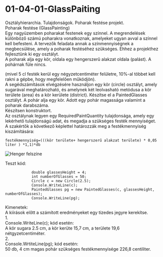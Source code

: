 # 01-04-01-GlassPaiting
Osztályhierarchia. Tulajdonságok. 
Poharak festése projekt.     
Poharak festése (GlassPainting)    
Egy nagyüzemben poharakat festenek egy színnel. A megrendelések különböző számú poharakra vonatkoznak, amelyeket ugyan avval a színnel kell befesteni. A tervezők feladata annak a színmennyiségnek a megbecsülése, amely a poharak festéséhez szükséges. Ehhez a projekthez fejlesztünk ki egy osztályt.   
A poharak alja egy kör, oldala egy hengerszerű alakzat oldala (palást). A pohárnak füle nincs.    
   

(mivel 5 cl festék kerül egy négyzetcentiméter felületre, 10%-al többet kell rakni a gépbe, hogy megfelelően működjön).     
A segédszámítások elvégzésére használjon egy kör (circle) osztályt, amely sugarával meghatározható, és amelynek két leolvasható metódusa a kör területe (area) és a kör kerülete (district). 
Készítse el a PaintedGlasses osztályt. A pohár alja egy kör. Adott egy pohár magassága valamint a poharak darabszáma.  
Készítsen konstruktort.  
Az osztálynak legyen egy RequiredPaintQuantity tulajdonsága, amely egy lekérhető tulajdonságú adat, és megadja a szükséges festék mennyiséget.     
A szakértők a következő képlettel határozzák meg a festékmennyiség kiszámítására:    
```
festékmennyiség=(((kör területe+ hengerszerű alakzat területe) * 0,05 liter ) *1,1)*db    
```
![Henger felszíne](https://cms.sulinet.hu/get/d/c5ce84d6-1630-408b-ab4a-b1653a8a2484/1/6/b/Normal/c06aa006.jpg)

Teszt kód:
```
            double glassesHeight = 4;
            int numberOfGlasses = 50;
            Circle c = new Circle(2.5);
            Console.WriteLine(c);
            PaintedGlasses pg = new PaintedGlasses(c, glassesHeight, numberOfGlasses);
            Console.WriteLine(pg);
```
Kimenetek:  
A kiírások előtt a számított eredményeket egy tizedes jegyre kerekítse.  
1.  
Console.WriteLine(c); kód esetén:  
A kör sugara 2.5 cm, a kör kerüte 15,7 cm, a területe 19,6 nétgyzetcentiméter.  
2.  
Console.WrtiteLine(pg); kód esetén:  
50 db, 4 cm magas pohár szükséges festékmennyisége 226,8 centiliter. 
